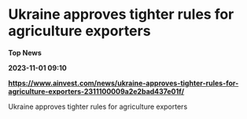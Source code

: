 # Ukraine approves tighter rules for agriculture exporters
**Top News**

**2023-11-01 09:10**

**https://www.ainvest.com/news/ukraine-approves-tighter-rules-for-agriculture-exporters-2311100009a2e2bad437e01f/**

Ukraine approves tighter rules for agriculture exporters